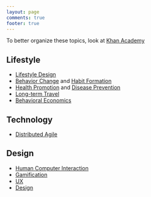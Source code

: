 ```yaml
---
layout: page
comments: true
footer: true
---
```

To better organize these topics, look at [Khan Academy](http://khanacademy.org)

## Lifestyle
-   [Lifestyle Design](lifestyle-design)
-   [Behavior Change](behavioral-change) and [Habit Formation](habit-formation)
-   [Health Promotion](health-promotion) and [Disease Prevention](disease-prevention)
-   [Long-term Travel](long-term-travel)
-   [Behavioral Economics](behavioral-economics)

## Technology
-   [Distributed Agile](distributed-agile)

## Design
-   [Human Computer Interaction](hci)
-   [Gamification](gamification)
-   [UX](ux)
-   [Design](design)

